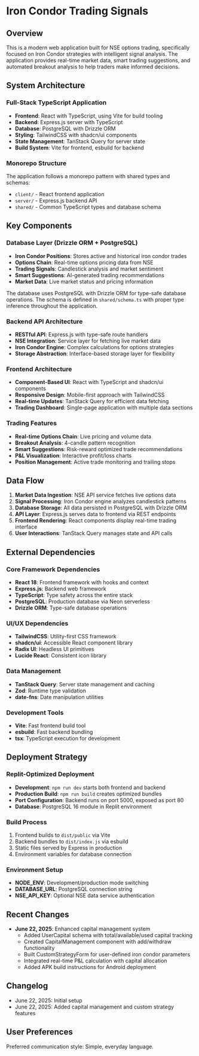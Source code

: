 # Iron Condor Trading Signals

## Overview

This is a modern web application built for NSE options trading, specifically focused on Iron Condor strategies with intelligent signal analysis. The application provides real-time market data, smart trading suggestions, and automated breakout analysis to help traders make informed decisions.

## System Architecture

### Full-Stack TypeScript Application
- **Frontend**: React with TypeScript, using Vite for build tooling
- **Backend**: Express.js server with TypeScript
- **Database**: PostgreSQL with Drizzle ORM
- **Styling**: TailwindCSS with shadcn/ui components
- **State Management**: TanStack Query for server state
- **Build System**: Vite for frontend, esbuild for backend

### Monorepo Structure
The application follows a monorepo pattern with shared types and schemas:
- `client/` - React frontend application
- `server/` - Express.js backend API
- `shared/` - Common TypeScript types and database schema

## Key Components

### Database Layer (Drizzle ORM + PostgreSQL)
- **Iron Condor Positions**: Stores active and historical iron condor trades
- **Options Chain**: Real-time options pricing data from NSE
- **Trading Signals**: Candlestick analysis and market sentiment
- **Smart Suggestions**: AI-generated trading recommendations
- **Market Data**: Live market status and pricing information

The database uses PostgreSQL with Drizzle ORM for type-safe database operations. The schema is defined in `shared/schema.ts` with proper type inference throughout the application.

### Backend API Architecture
- **RESTful API**: Express.js with type-safe route handlers
- **NSE Integration**: Service layer for fetching live market data
- **Iron Condor Engine**: Complex calculations for options strategies
- **Storage Abstraction**: Interface-based storage layer for flexibility

### Frontend Architecture
- **Component-Based UI**: React with TypeScript and shadcn/ui components
- **Responsive Design**: Mobile-first approach with TailwindCSS
- **Real-time Updates**: TanStack Query for efficient data fetching
- **Trading Dashboard**: Single-page application with multiple data sections

### Trading Features
- **Real-time Options Chain**: Live pricing and volume data
- **Breakout Analysis**: 4-candle pattern recognition
- **Smart Suggestions**: Risk-reward optimized trade recommendations
- **P&L Visualization**: Interactive profit/loss charts
- **Position Management**: Active trade monitoring and trailing stops

## Data Flow

1. **Market Data Ingestion**: NSE API service fetches live options data
2. **Signal Processing**: Iron Condor engine analyzes candlestick patterns
3. **Database Storage**: All data persisted in PostgreSQL with Drizzle ORM
4. **API Layer**: Express.js serves data to frontend via REST endpoints
5. **Frontend Rendering**: React components display real-time trading interface
6. **User Interactions**: TanStack Query manages state and API calls

## External Dependencies

### Core Framework Dependencies
- **React 18**: Frontend framework with hooks and context
- **Express.js**: Backend web framework
- **TypeScript**: Type safety across the entire stack
- **PostgreSQL**: Production database via Neon serverless
- **Drizzle ORM**: Type-safe database operations

### UI/UX Dependencies
- **TailwindCSS**: Utility-first CSS framework
- **shadcn/ui**: Accessible React component library
- **Radix UI**: Headless UI primitives
- **Lucide React**: Consistent icon library

### Data Management
- **TanStack Query**: Server state management and caching
- **Zod**: Runtime type validation
- **date-fns**: Date manipulation utilities

### Development Tools
- **Vite**: Fast frontend build tool
- **esbuild**: Fast backend bundling
- **tsx**: TypeScript execution for development

## Deployment Strategy

### Replit-Optimized Deployment
- **Development**: `npm run dev` starts both frontend and backend
- **Production Build**: `npm run build` creates optimized bundles
- **Port Configuration**: Backend runs on port 5000, exposed as port 80
- **Database**: PostgreSQL 16 module in Replit environment

### Build Process
1. Frontend builds to `dist/public` via Vite
2. Backend bundles to `dist/index.js` via esbuild
3. Static files served by Express in production
4. Environment variables for database connection

### Environment Setup
- **NODE_ENV**: Development/production mode switching
- **DATABASE_URL**: PostgreSQL connection string
- **NSE_API_KEY**: Optional NSE data service authentication

## Recent Changes

- **June 22, 2025**: Enhanced capital management system
  - Added UserCapital schema with total/available/used capital tracking
  - Created CapitalManagement component with add/withdraw functionality
  - Built CustomStrategyForm for user-defined iron condor parameters
  - Integrated real-time P&L calculation with capital allocation
  - Added APK build instructions for Android deployment

## Changelog

- June 22, 2025: Initial setup
- June 22, 2025: Added capital management and custom strategy features

## User Preferences

Preferred communication style: Simple, everyday language.